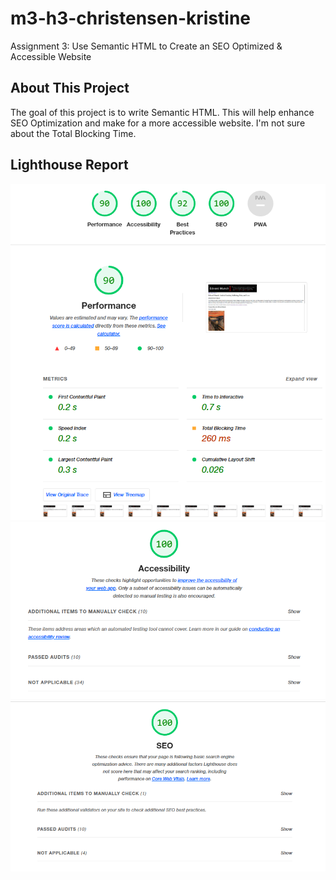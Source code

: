 # m3-h3-christensen-kristine
Assignment 3: Use Semantic HTML to Create an SEO Optimized &amp; Accessible Website
## About This Project ##
The goal of this project is to write Semantic HTML. This will help enhance SEO Optimization and make for a more accessible website. I'm not sure about the Total Blocking Time. 
## Lighthouse Report ##
![picture alt](images/screenshot1.PNG "Overall Scores")
![picture alt](images/accessibilityScreen.PNG "Accessibility Screen")
![picture alt](images/seoScreen.PNG "SEO Screen")